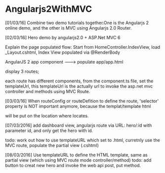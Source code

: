 # Angularjs2WithMVC
[01/03/16]
Combine two demo tutorials together.One is the Angularjs 2 online demo, and the other is MVC using Angularjs 2.0 Router.

[02/03/16]
Hero demo by angularjs2.0 + ASP.Net MVC 6

Explain the page populated flow:
Start from  HomeController.IndexView, load _Layout.cshtml, Index View populated via @RenderBody

AngularJS 2 app component ---> populate app/app.html

display 3 routes;

each route has different components, from the component.ts file, set the templateUrl, this templateUrl is the actually url to invoke the 
asp.net mvc controller and methods using MVC Route.

[03/03/16]
When routeConfig or routeDefition to define the route, 'selector' property is NOT important anymore, because the templat/template html 

will be put on the location where <router-outlet> locates. 

[07/03/2016]
add dashboard view, angularjs route via URL: hero/:id with parameter id, and only get the hero with id.

todo: work out how to use templateURL which set to .html, curretnly use the MVC route, populate the partial view (.cshtml)

[08/03/2016]
Use templateURL to define the HTML template, same as partial view (which using MVC route mode controller/method)
todo: add button to creat new hero and invoke the web api post, put method.
